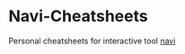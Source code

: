 # Navi-Cheatsheets
Personal cheatsheets for interactive tool [navi](https://github.com/denisidoro/navi)
